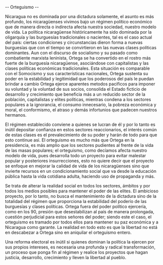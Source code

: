 -- Orteguismo -- 

Nicaragua no es dominada por una dictadura  solamente, el asunto es más profundo, los nicaragüenses vivimos bajo un régimen político
económico que de manera directa o indirecta afecta nuestra sociedad, nuestro modelo de vida. La política nicaragüense históricamente
ha sido dominada por la oligarquía y las burguesías tradicionales o nacientes, tal es el caso actual del país: ciertas condiciones y 
circunstancias dieron forma a nuevas burguesías que con el tiempo se convirtieron en las nuevas clases políticas dominantes. Aun con
el discurso de socialismo y su pasado como combatiente marxista leninista, Ortega se ha convertido en el rostro más fuerte de la burguesía
nicaragüense, asociándose con capitalistas y las clases políticas económicas tradicionales. Esta situación es comparable con el Somocismo y
sus características nacionales, Ortega sustenta su poder en la estabilidad y legitimidad que los poderosos del país le puedan brindar a cambio
Ortega ejerce aparentes metodos pacificos para imponer su voluntad y la voluntad de sus socios, consolida el Estado ficticio de desarrollo 
y crecimiento que beneficia más a un reducido sector de la población, capitalistas y elites políticas, mientras condena a los sectores populares
a la ignorancia, el consumo innecesario, la pobreza económica y moral, el conformismo, el atraso y demás infortunios que padecen nuestros
hermanos. 

El régimen establecido conviene a quienes se lucran de él y por lo tanto es inútil depositar confianza en estos sectores reaccionarios,
el interés común de estas clases es el prevalecimiento de su poder y harán de todo para que esto continue asi. El orteguismo es mucho más que Ortega
en la  presidencia, es más amplio que los sectores pudientes al frente de la vida de las masas populares; el orteguismo, como decíamos afecta nuestro
modelo de vida, pues desarrolla todo un proyecto para evitar malestar popular y posteriores insurrecciones, esto no quiere decir que el proyecto
se enfoque en mejorar la calidad de vida de los nicaragüenses sino que invierte recursos en un condicionamiento social que va desde la educación
pública hasta la vida cotidiana adulta, haciendo uso de propaganda y más. 

Se trata de alterar la realidad social en todos los sectores, ámbitos y por todos los medios posibles para mantener el poder de las elites. 
El ambicioso proyecto, por lo tanto, no busca el mantenimiento de la dictadura sino de la totalidad del régimen que proporciona la estabilidad del 
poderío de las burguesías y clases políticas. Ortega fuera del poder político ejercería, como en los 90, presión que desestabilizan al país de manera 
prolongada, cuestión perjudicial para estos señores del poder; siendo este el caso, el orteguismo es tramado por todos ellos para mantener su paz 
económica y a Nicaragua como garante. La realidad en todo esto es que la libertad no está en descabezar a Ortega sino en aniquilar el orteguismo entero.

Una reforma electoral es inútil si quienes dominan la política la ejercen por sus propios intereses, es necesaria una profunda y radical transformación,
un proceso que ponga fin al régimen y realice los proyectos que hagan justicia, desarrollo, crecimiento y lleven la libertad al pueblo.
